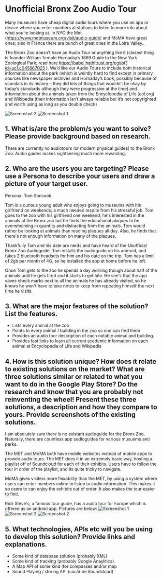 # Unofficial Bronx Zoo Audio Tour

Many museums have cheap digital audio tours where you use an app or device where you enter numbers at stations to listen to more info about what you’re looking at. In NYC the Met (https://www.metmuseum.org/visit/audio-guide) and MoMA have great ones; also in France there are bunch of great ones in the Loire Valley..

The Bronx Zoo doesn’t have an Audio Tour or anything like it (closest thing is founder William Temple Hornaday’s 1899 Guide to the New York Zoological Park; read here  https://babel.hathitrust.org/cgi/pt?id=uc1.c045667025 ). We’d like our Audio Tours to include both historical information about the park (which is weirdly hard to find except in primary sources like newspaper archives and Hornaday’s book; possibly because of scandals in its history – they did lots of things that wouldn’t be okay by today’s standards although they were progressive at the time) and information about the animals taken from the Encyclopedia of Life (eol.org) and Wikipedia (their information isn’t always reliable but it’s not copyrighted and worth using as long as you double check)

![Screenshot 2](https://github.com/jrandtc/UnofficialBronxZooAudioTour/blob/master/images/drawing2.jpg) ![Screenshot 1](https://github.com/jrandtc/UnofficialBronxZooAudioTour/blob/master/images/drawing1.jpg)

## 1.	What is/are the problem/s you want to solve? Please provide background based on research. 

There are currently no audiotours (or modern physical guides) to the Bronx Zoo.  Audio guides makes sightseeing much more rewarding. 

## 2.	Who are the users you are targeting? Please use a Persona to describe your users and draw a picture of your target user. 

Persona: Tom Soncook

Tom is a curious young adult who enjoys going to museums with his girlfriend on weekends; a much needed respite from his stressful job. Tom goes to the zoo with his girlfriend one weekend; he's interested in the animals at the Bronx zoo but he finds the educational plaques to be overwhelming in quantity and distracting from the animals. Tom would rather be looking at animals than reading plaques all day. Also, he finds that there's not enough information on many of the plaques.

Thankfully Tom and his date are nerds and have heard of the Unofficial Bronx Zoo Audioguide. Tom installs the audioguide on his android, and takes 2 bluetooth headsets for him and his date on the trip. Tom has a limit of 2gb per month of 4G, so he installed the app at home before he left.

Once Tom gets to the zoo he spends a day working though about half of the animals until he gets tired and it starts to get late. He see's that the app saves check marks next to all the animals he has already visited, so he knows he won't have to take notes to keep from repeating himself the next time he visits. 

## 3.	What are the major features of the solution? List the features.
- Lists every animal at the zoo
- Points to every animal / building in the zoo so one can find them
- Provides an audio tour description of each notable animal and building. 
- Provides fast links to learn all current academic information on each animal at Encyclopedia of Life and Wikipedia

## 4.	How is this solution unique? How does it relate to existing solutions on the market? What are three solutions similar or related to what you want to do in the Google Play Store? Do the research and know that you are probably not reinventing the wheel! Present these three solutions, a description and how they compare to yours. Provide screenshots of the existing solutions.
I am absolutely sure there is no existant audioguide for the Bronx Zoo. Naturally, there are countless app audioguides for various musuems and parks.  

The MET and MoMA both have mobile websites instead of mobile apps to provide audio tours. The MET does it in an extremely basic way, hosting a playlist off of Soundcloud for each of their exhibits. Users have to follow the tour in order of the playlist, and its quite tricky to navigate.

MoMA gives visiters more flexability than the MET, by using a system where users can enter numbers online to listen to audio information. This makes it so users to can enjoy the exhibits out of order. It also makes the tour easier to find. 

Rick Steve's, a famous tour guide, has a audio tour for Europe which is offered as an android app. Pictures are below:
![Screenshot 1](https://github.com/jrandtc/UnofficialBronxZooAudioTour/blob/master/images/1.png)
![Screenshot 3](https://github.com/jrandtc/UnofficialBronxZooAudioTour/blob/master/images/0.png)
![Screenshot 2](https://github.com/jrandtc/UnofficialBronxZooAudioTour/blob/master/images/2.png) 

## 5.	What technologies, APIs etc will you be using to develop this solution? Provide links and explanations.
- Some kind of database solution (probably XML)
- Some kind of tracking (probably Google Anaylitics)
- A Map API of some kind (for compasses and/or map
- Sound Playing / storing API (could be Soundcloud)

